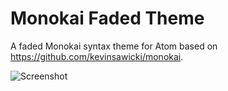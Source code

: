 # Monokai Faded Theme

A faded Monokai syntax theme for Atom based on https://github.com/kevinsawicki/monokai.

![Screenshot](http://dionmunk.com/images/posts/2016/02/29/monokai-faded.png)
